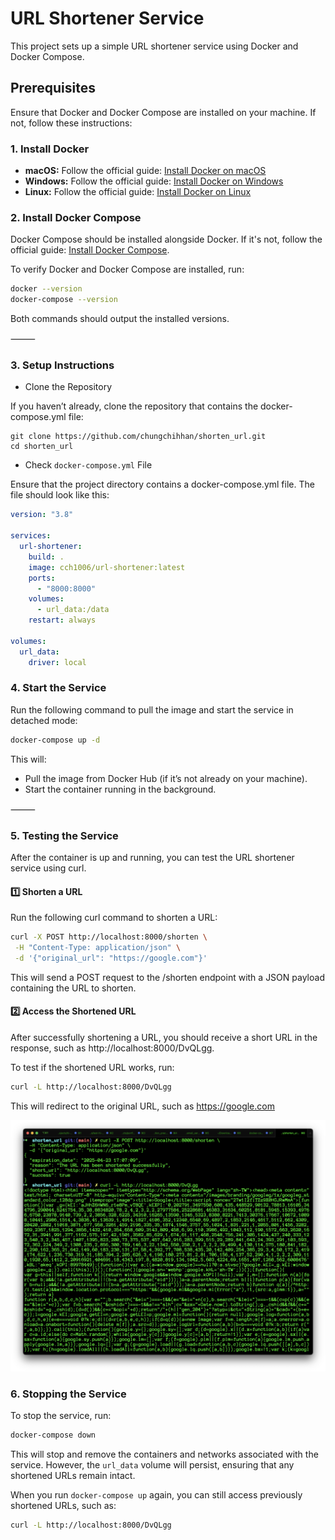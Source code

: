 # URL Shortener Service

This project sets up a simple URL shortener service using Docker and Docker Compose.

## Prerequisites

Ensure that Docker and Docker Compose are installed on your machine. If not, follow these instructions:

### 1. **Install Docker**

- **macOS:** Follow the official guide: [Install Docker on macOS](https://docs.docker.com/docker-for-mac/install/)
- **Windows:** Follow the official guide: [Install Docker on Windows](https://docs.docker.com/docker-for-windows/install/)
- **Linux:** Follow the official guide: [Install Docker on Linux](https://docs.docker.com/engine/install/)

### 2. **Install Docker Compose**

Docker Compose should be installed alongside Docker. If it's not, follow the official guide: [Install Docker Compose](https://docs.docker.com/compose/install/).

To verify Docker and Docker Compose are installed, run:

```bash
docker --version
docker-compose --version
```

Both commands should output the installed versions.

⸻

### 3. **Setup Instructions**

- Clone the Repository

If you haven’t already, clone the repository that contains the docker-compose.yml file:

```
git clone https://github.com/chungchihhan/shorten_url.git
cd shorten_url
```

- Check `docker-compose.yml` File

Ensure that the project directory contains a docker-compose.yml file. The file should look like this:

```yaml
version: "3.8"

services:
  url-shortener:
    build: .
    image: cch1006/url-shortener:latest
    ports:
      - "8000:8000"
    volumes:
      - url_data:/data
    restart: always

volumes:
  url_data:
    driver: local
```

### 4. **Start the Service**

Run the following command to pull the image and start the service in detached mode:

```bash
docker-compose up -d
```

This will:

- Pull the image from Docker Hub (if it’s not already on your machine).
- Start the container running in the background.

⸻

### 5. **Testing the Service**

After the container is up and running, you can test the URL shortener service using curl.

#### 1️⃣ Shorten a URL

Run the following curl command to shorten a URL:

```bash
curl -X POST http://localhost:8000/shorten \
 -H "Content-Type: application/json" \
 -d '{"original_url": "https://google.com"}'
```

This will send a POST request to the /shorten endpoint with a JSON payload containing the URL to shorten.

#### 2️⃣ Access the Shortened URL

After successfully shortening a URL, you should receive a short URL in the response, such as http://localhost:8000/DvQLgg.

To test if the shortened URL works, run:

```bash
curl -L http://localhost:8000/DvQLgg
```

This will redirect to the original URL, such as https://google.com

![alt text](image.png)

### 6. **Stopping the Service**

To stop the service, run:

```bash
docker-compose down
```

This will stop and remove the containers and networks associated with the service. However, the `url_data` volume will persist, ensuring that any shortened URLs remain intact.

When you run `docker-compose up` again, you can still access previously shortened URLs, such as:

```bash
curl -L http://localhost:8000/DvQLgg
```
